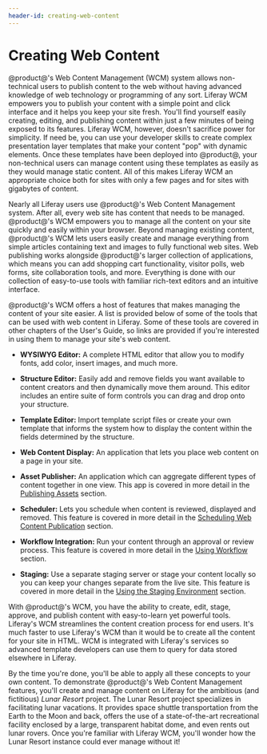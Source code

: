 ```yaml
---
header-id: creating-web-content
---
```


# Creating Web Content

@product@'s Web Content Management (WCM) system allows non-technical users to
publish content to the web without having advanced knowledge of web technology
or programming of any sort. Liferay WCM empowers you to publish your content
with a simple point and click interface and it helps you keep your site fresh.
You'll find yourself easily creating, editing, and publishing content within
just a few minutes of being exposed to its features. Liferay WCM, however,
doesn't sacrifice power for simplicity. If need be, you can use your developer
skills to create complex presentation layer templates that make your content
"pop" with dynamic elements. Once these templates have been deployed into
@product@, your non-technical users can manage content using these templates as
easily as they would manage static content. All of this makes Liferay WCM an
appropriate choice both for sites with only a few pages and for sites with
gigabytes of content. 

Nearly all Liferay users use @product@'s Web Content Management system. After
all, every web site has content that needs to be managed. @product@'s WCM
empowers you to manage all the content on your site quickly and easily within
your browser. Beyond managing existing content, @product@'s WCM lets users
easily create and manage everything from simple articles containing text and
images to fully functional web sites. Web publishing works alongside @product@'s
larger collection of applications, which means you can add shopping cart
functionality, visitor polls, web forms, site collaboration tools, and more.
Everything is done with our collection of easy-to-use tools with familiar
rich-text editors and an intuitive interface.

@product@'s WCM offers a host of features that makes managing the content of your
site easier. A list is provided below of some of the tools that can be used with
web content in Liferay. Some of these tools are covered in other chapters of the
User's Guide, so links are provided if you're interested in using them to manage
your site's web content.

- **WYSIWYG Editor:** A complete HTML editor that allow you to modify fonts, add
  color, insert images, and much more.

- **Structure Editor:** Easily add and remove fields you want available to
  content creators and then dynamically move them around. This editor includes
  an entire suite of form controls you can drag and drop onto your structure.

- **Template Editor:** Import template script files or create your own template
  that informs the system how to display the content within the fields
  determined by the structure.

- **Web Content Display:** An application that lets you place web content on a
  page in your site.

- **Asset Publisher:** An application which can aggregate different types of
  content together in one view. This app is covered in more detail in the
  [Publishing Assets](/docs/7-0/user/-/knowledge_base/u/publishing-assets)
  section.

- **Scheduler:** Lets you schedule when content is reviewed, displayed and
  removed. This feature is covered in more detail in the
  [Scheduling Web Content Publication](/docs/7-0/user/-/knowledge_base/u/scheduling-web-content-publication)
  section.

- **Workflow Integration:** Run your content through an approval or review
  process. This feature is covered in more detail in the
  [Using Workflow](/docs/7-0/user/-/knowledge_base/u/using-workflow)
  section.

- **Staging:** Use a separate staging server or stage your content locally so
  you can keep your changes separate from the live site. This feature is covered
  in more detail in the
  [Using the Staging Environment](/docs/7-0/user/-/knowledge_base/u/using-the-staging-environment)
  section.

With @product@'s WCM, you have the ability to create, edit, stage, approve, and
publish content with easy-to-learn yet powerful tools. Liferay's WCM streamlines
the content creation process for end users. It's much faster to use Liferay's
WCM than it would be to create all the content for your site in HTML. WCM is
integrated with Liferay's services so advanced template developers can use them
to query for data stored elsewhere in Liferay.

By the time you're done, you'll be able to apply all these concepts to your own
content. To demonstrate @product@'s Web Content Management features, you'll create
and manage content on Liferay for the ambitious (and fictitious) *Lunar Resort*
project. The Lunar Resort project specializes in facilitating lunar vacations.
It provides space shuttle transportation from the Earth to the Moon and back,
offers the use of a state-of-the-art recreational facility enclosed by a large,
transparent habitat dome, and even rents out lunar rovers. Once you're familiar
with Liferay WCM, you'll wonder how the Lunar Resort instance could ever manage
without it! 
